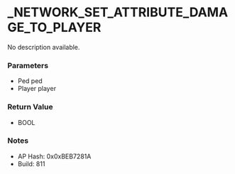 # _NETWORK_SET_ATTRIBUTE_DAMAGE_TO_PLAYER

No description available.

### Parameters
* Ped ped
* Player player

### Return Value
* BOOL

### Notes
* AP Hash: 0x0xBEB7281A
* Build: 811

